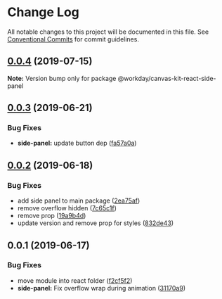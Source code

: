 # Change Log

All notable changes to this project will be documented in this file.
See [Conventional Commits](https://conventionalcommits.org) for commit guidelines.

## [0.0.4](https://ghe.megaleo.com/design/canvas-kit-react/tree/master/modules/canvas-kit-react-side-panel/compare/@workday/canvas-kit-react-side-panel@0.0.3...@workday/canvas-kit-react-side-panel@0.0.4) (2019-07-15)

**Note:** Version bump only for package @workday/canvas-kit-react-side-panel





## [0.0.3](https://ghe.megaleo.com/design/canvas-kit-react/tree/master/modules/canvas-kit-react-side-panel/compare/@workday/canvas-kit-react-side-panel@0.0.2...@workday/canvas-kit-react-side-panel@0.0.3) (2019-06-21)


### Bug Fixes

* **side-panel:** update button dep ([fa57a0a](https://ghe.megaleo.com/design/canvas-kit-react/tree/master/modules/canvas-kit-react-side-panel/commits/fa57a0a))





## [0.0.2](https://ghe.megaleo.com/design/canvas-kit-react/tree/master/modules/canvas-kit-react-side-panel/compare/@workday/canvas-kit-react-side-panel@0.0.1...@workday/canvas-kit-react-side-panel@0.0.2) (2019-06-18)


### Bug Fixes

* add side panel to main package ([2ea75af](https://ghe.megaleo.com/design/canvas-kit-react/tree/master/modules/canvas-kit-react-side-panel/commits/2ea75af))
* remove overflow hidden ([7c65c1f](https://ghe.megaleo.com/design/canvas-kit-react/tree/master/modules/canvas-kit-react-side-panel/commits/7c65c1f))
* remove prop ([19a9b4d](https://ghe.megaleo.com/design/canvas-kit-react/tree/master/modules/canvas-kit-react-side-panel/commits/19a9b4d))
* update version and remove prop for styles ([832de43](https://ghe.megaleo.com/design/canvas-kit-react/tree/master/modules/canvas-kit-react-side-panel/commits/832de43))





## 0.0.1 (2019-06-17)


### Bug Fixes

* move module into react folder ([f2cf5f2](https://ghe.megaleo.com/design/canvas-kit-react/tree/master/modules/canvas-kit-react-side-panel/commits/f2cf5f2))
* **side-panel:** Fix overflow wrap during animation ([31170a9](https://ghe.megaleo.com/design/canvas-kit-react/tree/master/modules/canvas-kit-react-side-panel/commits/31170a9))

